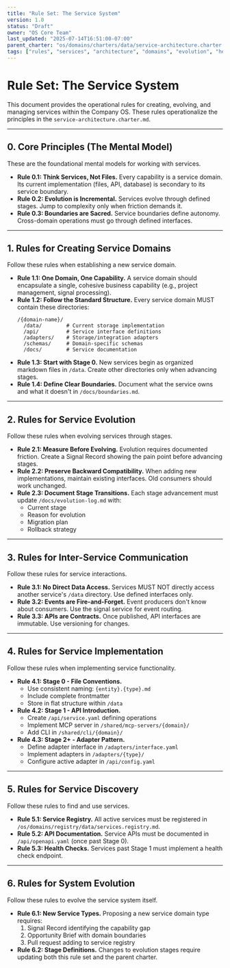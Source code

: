 ```yaml
---
title: "Rule Set: The Service System"
version: 1.0
status: "Draft"
owner: "OS Core Team"
last_updated: "2025-07-14T16:51:00-07:00"
parent_charter: "os/domains/charters/data/service-architecture.charter.md"
tags: ["rules", "services", "architecture", "domains", "evolution", "hexagonal"]
---
```


# **Rule Set: The Service System**

This document provides the operational rules for creating, evolving, and managing services within the Company OS. These rules operationalize the principles in the `service-architecture.charter.md`.

---

## **0. Core Principles (The Mental Model)**

These are the foundational mental models for working with services.

* **Rule 0.1: Think Services, Not Files.** Every capability is a service domain. Its current implementation (files, API, database) is secondary to its service boundary.
* **Rule 0.2: Evolution is Incremental.** Services evolve through defined stages. Jump to complexity only when friction demands it.
* **Rule 0.3: Boundaries are Sacred.** Service boundaries define autonomy. Cross-domain operations must go through defined interfaces.

---

## **1. Rules for Creating Service Domains**

Follow these rules when establishing a new service domain.

* **Rule 1.1: One Domain, One Capability.** A service domain should encapsulate a single, cohesive business capability (e.g., project management, signal processing).
* **Rule 1.2: Follow the Standard Structure.** Every service domain MUST contain these directories:
    ```
    /{domain-name}/
      /data/        # Current storage implementation
      /api/         # Service interface definitions
      /adapters/    # Storage/integration adapters
      /schemas/     # Domain-specific schemas
      /docs/        # Service documentation
    ```
* **Rule 1.3: Start with Stage 0.** New services begin as organized markdown files in `/data`. Create other directories only when advancing stages.
* **Rule 1.4: Define Clear Boundaries.** Document what the service owns and what it doesn't in `/docs/boundaries.md`.

---

## **2. Rules for Service Evolution**

Follow these rules when evolving services through stages.

* **Rule 2.1: Measure Before Evolving.** Evolution requires documented friction. Create a Signal Record showing the pain point before advancing stages.
* **Rule 2.2: Preserve Backward Compatibility.** When adding new implementations, maintain existing interfaces. Old consumers should work unchanged.
* **Rule 2.3: Document Stage Transitions.** Each stage advancement must update `/docs/evolution-log.md` with:
    - Current stage
    - Reason for evolution
    - Migration plan
    - Rollback strategy

---

## **3. Rules for Inter-Service Communication**

Follow these rules for service interactions.

* **Rule 3.1: No Direct Data Access.** Services MUST NOT directly access another service's `/data` directory. Use defined interfaces only.
* **Rule 3.2: Events are Fire-and-Forget.** Event producers don't know about consumers. Use the signal service for event routing.
* **Rule 3.3: APIs are Contracts.** Once published, API interfaces are immutable. Use versioning for changes.

---

## **4. Rules for Service Implementation**

Follow these rules when implementing service functionality.

* **Rule 4.1: Stage 0 - File Conventions.**
    - Use consistent naming: `{entity}.{type}.md`
    - Include complete frontmatter
    - Store in flat structure within `/data`
* **Rule 4.2: Stage 1 - API Introduction.**
    - Create `/api/service.yaml` defining operations
    - Implement MCP server in `/shared/mcp-servers/{domain}/`
    - Add CLI in `/shared/cli/{domain}/`
* **Rule 4.3: Stage 2+ - Adapter Pattern.**
    - Define adapter interface in `/adapters/interface.yaml`
    - Implement adapters in `/adapters/{type}/`
    - Configure active adapter in `/api/config.yaml`

---

## **5. Rules for Service Discovery**

Follow these rules to find and use services.

* **Rule 5.1: Service Registry.** All active services must be registered in `/os/domains/registry/data/services.registry.md`.
* **Rule 5.2: API Documentation.** Service APIs must be documented in `/api/openapi.yaml` (once past Stage 0).
* **Rule 5.3: Health Checks.** Services past Stage 1 must implement a health check endpoint.

---

## **6. Rules for System Evolution**

Follow these rules to evolve the service system itself.

* **Rule 6.1: New Service Types.** Proposing a new service domain type requires:
    1. Signal Record identifying the capability gap
    2. Opportunity Brief with domain boundaries
    3. Pull request adding to service registry
* **Rule 6.2: Stage Definitions.** Changes to evolution stages require updating both this rule set and the parent charter.
